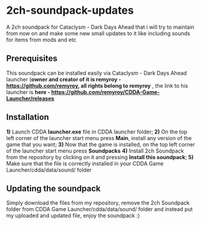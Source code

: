 # 2ch-soundpack-updates
A 2ch soundpack for Cataclysm - Dark Days Ahead that i will try to maintain from now on and make some new small updates to it like including sounds for items from mods and etc

## Prerequisites 
This soundpack can be installed easily via Cataclysm - Dark Days Ahead launcher (**owner and creator of it is remyroy - https://github.com/remyroy, all rights belong to remyroy** , the link to his launcher is **here - https://github.com/remyroy/CDDA-Game-Launcher/releases**

## Installation
**1)** Launch CDDA **launcher.exe** file in CDDA launcher folder;
**2)** On the top left corner of the launcher start menu press **Main**, install any version of the game that you want;
**3)** Now that the game is installed, on the top left corner of the launcher start menu press **Soundpacks**
**4)** Install 2ch Soundpack from the repository by clicking on it and pressing **Install this soundpack**;
**5)** Make sure that the file is correctly installed in your CDDA Game Launcher/cdda/data/sound/ folder

## Updating the soundpack
Simply download the files from my repository, remove the 2ch Soundpack folder from CDDA Game Launcher/cdda/data/sound/ folder and instead put my uploaded and updated file, enjoy the soundpack :)
